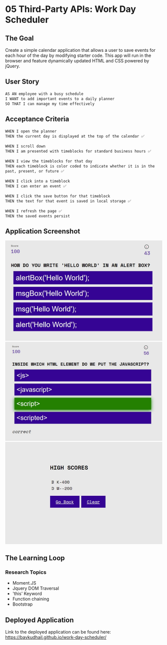 # 05 Third-Party APIs: Work Day Scheduler

## The Goal

Create a simple calendar application that allows a user to save events for each hour of the day by modifying starter code. This app will run in the browser and feature dynamically updated HTML and CSS powered by jQuery.

## User Story

```
AS AN employee with a busy schedule
I WANT to add important events to a daily planner
SO THAT I can manage my time effectively
```

## Acceptance Criteria

```
WHEN I open the planner
THEN the current day is displayed at the top of the calendar ✅

WHEN I scroll down
THEN I am presented with timeblocks for standard business hours ✅

WHEN I view the timeblocks for that day
THEN each timeblock is color coded to indicate whether it is in the past, present, or future ✅

WHEN I click into a timeblock
THEN I can enter an event ✅

WHEN I click the save button for that timeblock
THEN the text for that event is saved in local storage ✅

WHEN I refresh the page ✅
THEN the saved events persist
```

## Application Screenshot

![application-screenshot-1](https://raw.githubusercontent.com/BavKudhail/code-quiz-app/main/assets/images/screenshot%201.JPG)
![application-screenshot-2](https://raw.githubusercontent.com/BavKudhail/code-quiz-app/main/assets/images/screenshot%202.JPG)
![application-screenshot-3](https://raw.githubusercontent.com/BavKudhail/code-quiz-app/main/assets/images/screenshot%203.JPG)

## The Learning Loop

### Research Topics

- Moment.JS
- Jquery DOM Traversal
- 'this' Keyword
- Function chaining
- Bootstrap

## Deployed Application

Link to the deployed application can be found here: https://bavkudhail.github.io/work-day-scheduler/
